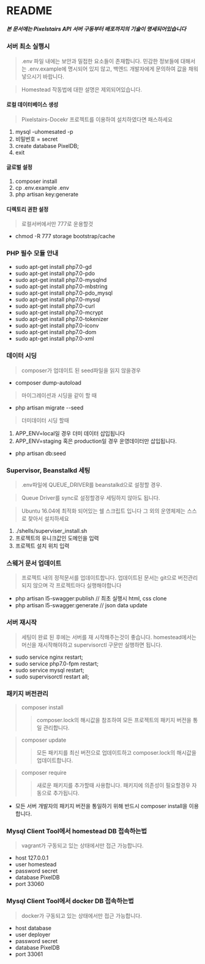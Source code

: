 # README #

##### 본 문서에는 Pixelstairs API 서버 구동부터 배포까지의 기술이 명세되어있습니다

### 서버 최소 실행시 ###

> .env 파일 내에는 보안과 밀접한 요소들이 존재합니다. 민감한 정보들에 대해서는 .env.example에 명시되어 있지 않고, 백엔드 개발자에게 문의하여 값을 채워 넣으시기 바랍니다.

> Homestead 작동법에 대한 설명은 제외되어있습니다.

#### 로컬 데이터베이스 생성
>Pixelstairs-Docekr 프로젝트를 이용하여 설치하였다면 패스하세요
1. mysql -uhomesated -p
2. 비밀번호 = secret
3. create database PixelDB;
4. exit

#### 글로벌 설정
1. composer install
2. cp .env.example .env
3. php artisan key:generate

#### 디렉토리 권한 설정
> 로컬서버에서만 777로 운용할것
* chmod -R 777 storage bootstrap/cache

### PHP 필수 모듈 안내
* sudo apt-get install php7.0-gd
* sudo apt-get install php7.0-pdo
* sudo apt-get install php7.0-mysqlnd
* sudo apt-get install php7.0-mbstring
* sudo apt-get install php7.0-pdo_mysql
* sudo apt-get install php7.0-mysql
* sudo apt-get install php7.0-curl
* sudo apt-get install php7.0-mcrypt
* sudo apt-get install php7.0-tokenizer
* sudo apt-get install php7.0-iconv
* sudo apt-get install php7.0-dom
* sudo apt-get install php7.0-xml

### 데이터 시딩
> composer가 업데이트 된 seed파일을 읽지 않을경우 
* composer dump-autoload

> 마이그레이션과 시딩을 같이 할 때
* php artisan migrate --seed

> 더미데이터 시딩 할때
1. APP_ENV=local일 경우 더미 데이터 삽입됩니다
2. APP_ENV=staging 혹은 production일 경우 운영데이터만 삽입됩니다.
* php artisan db:seed

### Supervisor, Beanstalkd 세팅
> .env파일에 QUEUE_DRIVER를 beanstalkd으로 설정할 경우.

> Queue Driver를 sync로 설정할경우 세팅하지 않아도 됩니다.

> Ubuntu 16.04에 최적화 되어있는 쉘 스크립트 입니다 그 외의 운영체제는 스스로 찾아서 설치하세요
1. ./shells/superviser_install.sh
2. 프로젝트의 유니크값인 도메인을 입력
3. 프로젝트 설치 위치 입력

### 스웨거 문서 업데이트 ###
>프로젝트 내의 정적문서를 업데이트합니다.
>업데이트된 문서는 git으로 버전관리 되지 않으며 각 프로젝트마다 실행해야합니다
* php artisan l5-swagger:publish // 최초 실행시 html, css clone
* php artisan l5-swagger:generate // json data update


### 서버 재시작 ###
> 세팅이 완료 된 후에는 서버를 재 시작해주는것이 좋습니다.
> homestead에서는 머신을 재시작해야하고 supervisorctl 구문만 실행하면 됩니다.
* sudo service nginx restart;
* sudo service php7.0-fpm restart;
* sudo service mysql restart;
* sudo supervisorctl restart all;

### 패키지 버전관리 ###
> composer install
>> composer.lock의 해시값을 참조하여 모든 프로젝트의 패키지 버전을 통일 관리합니다.

> composer update
>> 모든 패키지를 최신 버전으로 업데이트하고 composer.lock의 해시값을 업데이트합니다.

> composer require
>> 새로운 패키지를 추가할때 사용합니다. 패키지에 의존성이 필요할경우 자동으로 추가됩니다.
* 모든 서버 개발자의 패키지 버전을 통일하기 위해 반드시 composer install을 이용합니다.

### Mysql Client Tool에서 homestead DB 접속하는법 ###
>vagrant가 구동되고 있는 상태에서만 접근 가능합니다.
* host 127.0.0.1
* user homestead
* password secret
* database PixelDB
* port 33060

### Mysql Client Tool에서 docker DB 접속하는법 ###
>docker가 구동되고 있는 상태에서만 접근 가능합니다.
* host database
* user deployer
* password secret
* database PixelDB
* port 33061